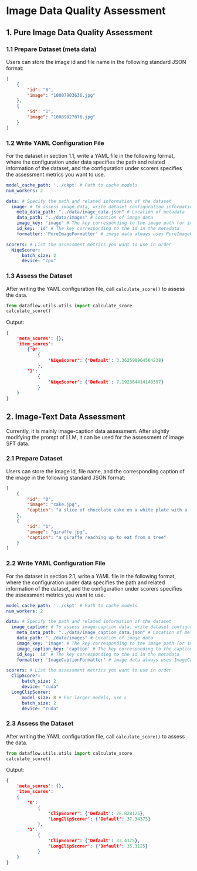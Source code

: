# Image Data Quality Assessment

## 1. Pure Image Data Quality Assessment
### 1.1 Prepare Dataset (meta data)
Users can store the image id and file name in the following standard JSON format:
```json
[
    {
        "id": "0",
        "image": "10007903636.jpg"
    },
    {
        "id": "1",
        "image": "10089027076.jpg"
    }
]
```
<!-- Or stored in the following newline-delimited JSON format
```json
{"id": "000114", "image": "000114.jpg"}
{"id": "000810", "image": "000810.jpg"}
``` -->

### 1.2 Write YAML Configuration File
For the dataset in section 1.1, write a YAML file in the following format, where the configuration under data specifies the path and related information of the dataset, and the configuration under scorers specifies the assessment metrics you want to use.
```yaml
model_cache_path: '../ckpt' # Path to cache models
num_workers: 2

data: # Specify the path and related information of the dataset
  image: # To assess image data, write dataset configuration information under image
    meta_data_path: "../data/image_data.json" # Location of metadata
    data_path: "../data/images" # Location of image data
    image_key: 'image' # The key corresponding to the image path (or image name) in the metadata
    id_key: 'id' # The key corresponding to the id in the metadata
    formatter: 'PureImageFormatter' # image data always uses PureImageFormatter

scorers: # List the assessment metrics you want to use in order
  NiqeScorer:
      batch_size: 2
      device: "cpu"
```

### 1.3 Assess the Dataset
After writing the YAML configuration file, call `calculate_score()` to assess the data.
```python
from dataflow.utils.utils import calculate_score
calculate_score()
```
Output:
```json
{
    'meta_scores': {}, 
    'item_scores': 
        {'0': 
            {
                'NiqeScorer': {'Default': 3.362590964504238} 
            }, 
        '1': 
            {
                'NiqeScorer': {'Default': 7.192364414148597}
            }
    }
}
```
## 2. Image-Text Data Assessment
Currently, it is mainly image-caption data assessment. After slightly modifying the prompt of LLM, it can be used for the assessment of image SFT data.
### 2.1 Prepare Dataset
Users can store the image id, file name, and the corresponding caption of the image in the following standard JSON format:

```json
[
    {
        "id": "0",
        "image": "cake.jpg",
        "caption": "a slice of chocolate cake on a white plate with a fork next to it"
    },
    {
        "id": "1",
        "image": "giraffe.jpg",
        "caption": "a giraffe reaching up to eat from a tree"
    }
]
```
<!-- Or stored in the following newline-delimited JSON format
```json
{"id": "000114", "image": "000114.jpg", "caption": "an old man"}
{"id": "000810", "image": "000810.jpg", "caption": "blue sky"}
``` -->

### 2.2 Write YAML Configuration File
For the dataset in section 2.1, write a YAML file in the following format, where the configuration under data specifies the path and related information of the dataset, and the configuration under scorers specifies the assessment metrics you want to use.
```yaml
model_cache_path: '../ckpt' # Path to cache models
num_workers: 2

data: # Specify the path and related information of the dataset
  image_caption: # To assess image-caption data, write dataset configuration information under image_caption
    meta_data_path: "../data/image_caption_data.json" # Location of metadata
    data_path: "../data/images" # Location of image data
    image_key: 'image' # The key corresponding to the image path (or image name) in the metadata
    image_caption_key: 'caption' # The key corresponding to the caption in the metadata
    id_key: 'id' # The key corresponding to the id in the metadata
    formatter: 'ImageCaptionFormatter' # image data always uses ImageCaptionFormatter

scorers: # List the assessment metrics you want to use in order
  ClipScorer:
      batch_size: 2
      device: "cuda"
  LongClipScorer:
      model_size: B # For larger models, use L
      batch_size: 2
      device: "cuda"
```

### 2.3 Assess the Dataset
After writing the YAML configuration file, call `calculate_score()` to assess the data.
```python
from dataflow.utils.utils import calculate_score
calculate_score()
```
Output:
```json
{
    'meta_scores': {}, 
    'item_scores': 
    {
        '0': 
            {
                'ClipScorer': {'Default': 28.828125}, 
                'LongClipScorer': {'Default': 37.34375}
            }, 
        '1': 
            {
                'ClipScorer': {'Default': 33.4375}, 
                'LongClipScorer': {'Default': 35.3125}
            }
    }
}
```
<!-- ## 3 Logic Behind `calculate_score()`
```python
def calculate_score(save_path=None):
    from ..config import new_init_config
    from dataflow.utils.registry import FORMATTER_REGISTRY

    cfg = new_init_config()

    dataset_dict = {}
    for scorer_name, model_args in cfg.scorers.items(): # Load the scorers specified in the yaml file one by one
        if "num_workers" in cfg:
            model_args["num_workers"] = cfg.num_workers
        if "model_cache_path" in cfg:
            model_args["model_cache_dir"] = cfg.model_cache_path
        scorer = new_get_scorer(scorer_name, model_args)
        # Load the dataset specified in the yaml file:
        if scorer.data_type not in dataset_dict:
            formatter = FORMATTER_REGISTRY.get(cfg['data'][scorer.data_type]['formatter'])(cfg['data'][scorer.data_type])
            dataset = formatter.load_dataset()
            dataset_dict[scorer.data_type] = dataset
        else:
            dataset = dataset_dict[scorer.data_type]

        # Use the scorer to score the dataset and save the results
        score = scorer(dataset)
        if isinstance(dataset, tuple):
            print(dataset[0].scores_list)
            print(dataset[0].meta_score)
        else:
            if len(dataset.meta_score.items()) > 0:
                print(dataset.meta_score)
        
    for _, dataset in dataset_dict.items():
        dataset.dump_scores(save_path)
``` -->
